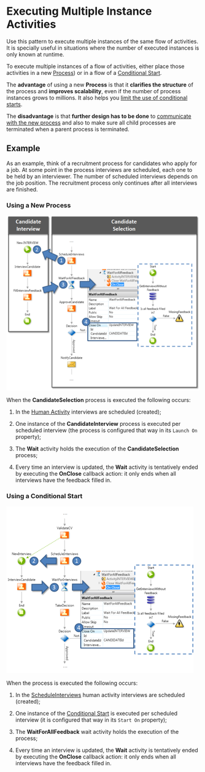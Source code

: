 # Executing Multiple Instance Activities

Use this pattern to execute multiple instances of the same flow of activities. It is specially useful in situations where the number of executed instances is only known at runtime.

To execute multiple instances of a flow of activities, either place those activities in a new [Process](../process.md)) or in a flow of a [Conditional Start](<>).

The **advantage** of using a new **Process** is that it **clarifies the structure** of the process and **improves scalability**, even if the number of process instances grows to millions. It also helps you [limit the use of conditional starts](../best-practices/limit-conditional-starts.md).

The **disadvantage** is that **further design has to be done** to [communicate with the new process](process-communicate.md) and also to make sure all child processes are terminated when a parent process is terminated.

## Example

As an example, think of a recruitment process for candidates who apply for a job. At some point in the process interviews are scheduled, each one to be held by an interviewer. The number of scheduled interviews depends on the job position. The recruitment process only continues after all interviews are finished.

### Using a New Process

![](images/multiple-instance-activities-2.png)

When the **CandidateSelection** process is executed the following occurs:

  1. In the [Human Activity](<../../../ref/lang/auto/Class.Human Activity.final.md>) interviews are scheduled (created);

  2. One instance of the **CandidateInterview** process is executed per scheduled interview (the process is configured that way in its `Launch On` property);

  3. The **Wait** activity holds the execution of the **CandidateSelection** process;

  4. Every time an interview is updated, the **Wait** activity is tentatively ended by executing the **OnClose** callback action: it only ends when all interviews have the feedback filled in.



### Using a Conditional Start

![](images/multiple-instance-activities-1.png)

When the process is executed the following occurs:

  1. In the [ScheduleInterviews](<../../../ref/lang/auto/Class.Human Activity.final.md>) human activity interviews are scheduled (created);

  2. One instance of the [Conditional Start](<../../../ref/lang/auto/Class.Conditional Start.final.md>) is executed per scheduled interview (it is configured that way in its `Start On` property);

  3. The **WaitForAllFeedback** wait activity holds the execution of the process;

  4. Every time an interview is updated, the **Wait** activity is tentatively ended by executing the **OnClose** callback action: it only ends when all interviews have the feedback filled in.
